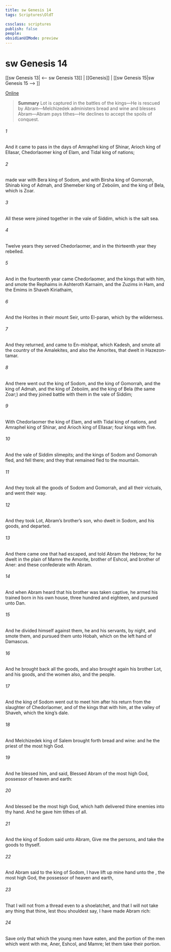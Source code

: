 ```yaml
---
title: sw Genesis 14
tags: Scriptures\OldT

cssclass: scriptures
publish: false
people:
obsidianUIMode: preview
---
```


# sw Genesis 14
[[sw Genesis 13| <-- sw Genesis 13]] | [[Genesis]] | [[sw Genesis 15|sw Genesis 15 --> ]]

[Online](https://churchofjesuschrist.org/study/scriptures/ot/gen/14?lang=eng)

> __Summary__
Lot is captured in the battles of the kings—He is rescued by Abram—Melchizedek administers bread and wine and blesses Abram—Abram pays tithes—He declines to accept the spoils of conquest.

###### 1 
And it came to pass in the days of Amraphel king of Shinar, Arioch king of Ellasar, Chedorlaomer king of Elam, and Tidal king of nations;

###### 2 
 made war with Bera king of Sodom, and with Birsha king of Gomorrah, Shinab king of Admah, and Shemeber king of Zeboiim, and the king of Bela, which is Zoar.

###### 3 
All these were joined together in the vale of Siddim, which is the salt sea.

###### 4 
Twelve years they served Chedorlaomer, and in the thirteenth year they rebelled.

###### 5 
And in the fourteenth year came Chedorlaomer, and the kings that  with him, and smote the Rephaims in Ashteroth Karnaim, and the Zuzims in Ham, and the Emims in Shaveh Kiriathaim,

###### 6 
And the Horites in their mount Seir, unto El-paran, which  by the wilderness.

###### 7 
And they returned, and came to En-mishpat, which  Kadesh, and smote all the country of the Amalekites, and also the Amorites, that dwelt in Hazezon-tamar.

###### 8 
And there went out the king of Sodom, and the king of Gomorrah, and the king of Admah, and the king of Zeboiim, and the king of Bela (the same  Zoar;) and they joined battle with them in the vale of Siddim;

###### 9 
With Chedorlaomer the king of Elam, and with Tidal king of nations, and Amraphel king of Shinar, and Arioch king of Ellasar; four kings with five.

###### 10 
And the vale of Siddim  slimepits; and the kings of Sodom and Gomorrah fled, and fell there; and they that remained fled to the mountain.

###### 11 
And they took all the goods of Sodom and Gomorrah, and all their victuals, and went their way.

###### 12 
And they took Lot, Abram’s brother’s son, who dwelt in Sodom, and his goods, and departed.

###### 13 
And there came one that had escaped, and told Abram the Hebrew; for he dwelt in the plain of Mamre the Amorite, brother of Eshcol, and brother of Aner: and these  confederate with Abram.

###### 14 
And when Abram heard that his brother was taken captive, he armed his trained  born in his own house, three hundred and eighteen, and pursued  unto Dan.

###### 15 
And he divided himself against them, he and his servants, by night, and smote them, and pursued them unto Hobah, which  on the left hand of Damascus.

###### 16 
And he brought back all the goods, and also brought again his brother Lot, and his goods, and the women also, and the people.

###### 17 
And the king of Sodom went out to meet him after his return from the slaughter of Chedorlaomer, and of the kings that  with him, at the valley of Shaveh, which  the king’s dale.

###### 18 
And Melchizedek king of Salem brought forth bread and wine: and he  the priest of the most high God.

###### 19 
And he blessed him, and said, Blessed  Abram of the most high God, possessor of heaven and earth:

###### 20 
And blessed be the most high God, which hath delivered thine enemies into thy hand. And he gave him tithes of all.

###### 21 
And the king of Sodom said unto Abram, Give me the persons, and take the goods to thyself.

###### 22 
And Abram said to the king of Sodom, I have lift up mine hand unto the , the most high God, the possessor of heaven and earth,

###### 23 
That I will not  from a thread even to a shoelatchet, and that I will not take any thing that  thine, lest thou shouldest say, I have made Abram rich:

###### 24 
Save only that which the young men have eaten, and the portion of the men which went with me, Aner, Eshcol, and Mamre; let them take their portion.

